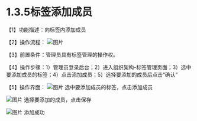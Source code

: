 # 1.3.5标签添加成员

【1】功能描述：向标签内添加成员

【2】操作流程：
![图片](~@img/1/1.3.5_p1.png)

【3】前置条件：管理员具有标签管理的操作权。

【4】操作步骤：1）管理员登录后台；2）进入组织架构-标签管理页面；3）选中要添加成员的标签；4）点击添加成员；5）选择要添加的成员后点击“确认”

【5】操作界面：
![图片](~@img/1/1.3.5_p2.png)
选中要添加成员的标签，点击添加成员

![图片](~@img/1/1.3.5_p3.png)
选择要添加的成员，点击保存

![图片](~@img/1/1.3.5_p4.png)
添加成功